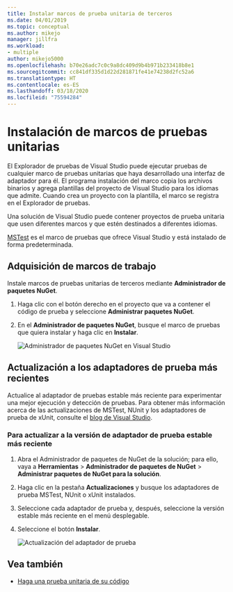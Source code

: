 ```yaml
---
title: Instalar marcos de prueba unitaria de terceros
ms.date: 04/01/2019
ms.topic: conceptual
ms.author: mikejo
manager: jillfra
ms.workload:
- multiple
author: mikejo5000
ms.openlocfilehash: b70e26adc7c0c9a8dc409d9b4b971b233418b8e1
ms.sourcegitcommit: cc841df335d1d22d281871fe41e74238d2fc52a6
ms.translationtype: HT
ms.contentlocale: es-ES
ms.lasthandoff: 03/18/2020
ms.locfileid: "75594284"
---
```

# <a name="install-unit-test-frameworks"></a>Instalación de marcos de pruebas unitarias

El Explorador de pruebas de Visual Studio puede ejecutar pruebas de cualquier marco de pruebas unitarias que haya desarrollado una interfaz de adaptador para él. El programa instalación del marco copia los archivos binarios y agrega plantillas del proyecto de Visual Studio para los idiomas que admite. Cuando crea un proyecto con la plantilla, el marco se registra en el Explorador de pruebas.

Una solución de Visual Studio puede contener proyectos de prueba unitaria que usen diferentes marcos y que estén destinados a diferentes idiomas.

[MSTest](getting-started-with-unit-testing.md) es el marco de pruebas que ofrece Visual Studio y está instalado de forma predeterminada.

## <a name="acquire-frameworks"></a>Adquisición de marcos de trabajo

Instale marcos de pruebas unitarias de terceros mediante **Administrador de paquetes NuGet**.

1. Haga clic con el botón derecho en el proyecto que va a contener el código de prueba y seleccione **Administrar paquetes NuGet**.

2. En el **Administrador de paquetes NuGet**, busque el marco de pruebas que quiera instalar y haga clic en **Instalar**.

   ![Administrador de paquetes NuGet en Visual Studio](media/vs-2019/nuget-package-manager.png)

## <a name="update-to-the-latest-test-adapters"></a>Actualización a los adaptadores de prueba más recientes

Actualice al adaptador de pruebas estable más reciente para experimentar una mejor ejecución y detección de pruebas. Para obtener más información acerca de las actualizaciones de MSTest, NUnit y los adaptadores de prueba de xUnit, consulte el [blog de Visual Studio](https://devblogs.microsoft.com/visualstudio/test-experience-improvements/).

### <a name="to-update-to-the-latest-stable-test-adapter-version"></a>Para actualizar a la versión de adaptador de prueba estable más reciente

1. Abra el Administrador de paquetes de NuGet de la solución; para ello, vaya a **Herramientas** > **Administrador de paquetes de NuGet** > **Administrar paquetes de NuGet para la solución**.

2. Haga clic en la pestaña **Actualizaciones** y busque los adaptadores de prueba MSTest, NUnit o xUnit instalados.

3. Seleccione cada adaptador de prueba y, después, seleccione la versión estable más reciente en el menú desplegable.

4. Seleccione el botón **Instalar**.

   ![Actualización del adaptador de prueba](media/install-adapter-upgrade.png)

## <a name="see-also"></a>Vea también

- [Haga una prueba unitaria de su código](../test/unit-test-your-code.md)
